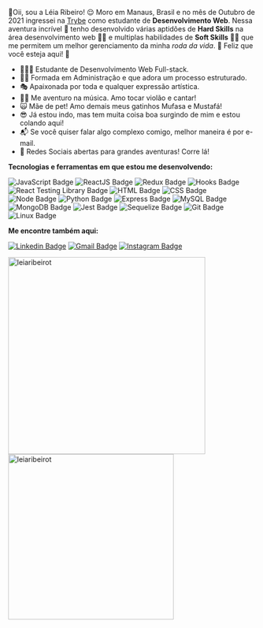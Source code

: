 🙋Oii, sou a Léia Ribeiro! 😌
Moro em Manaus, Brasil e no mês de Outubro de 2021 ingressei na [Trybe](https://www.betrybe.com/) como estudante de **Desenvolvimento Web**. Nessa aventura incrível 🚀 tenho desenvolvido várias aptidões de **Hard Skills** na área desenvolvimento web 👩‍💻 e multiplas habilidades de **Soft Skills** 🧘‍♀️ que me permitem um melhor gerenciamento da minha *roda da vida*. 🎡
Feliz que você esteja aqui! 🤩

- 👩🏽‍💻 Estudante de Desenvolvimento Web Full-stack.
- 🧑‍🎓 Formada em Administração e que adora um processo estruturado. 
- 🎭 Apaixonada por toda e qualquer expressão artística.
- 👩‍🎤 Me aventuro na música. Amo tocar violão e cantar!
- 🙀 Mãe de pet! Amo demais meus gatinhos Mufasa e Mustafá!
- 😎 Já estou indo, mas tem muita coisa boa surgindo de mim e estou colando aqui!
- 📬 Se você quiser falar algo complexo comigo, melhor maneira é por e-mail.
- 💬 Redes Sociais abertas para grandes aventuras! Corre lá! 

**Tecnologias e ferramentas em que estou me desenvolvendo:**

![JavaScript Badge](https://img.shields.io/badge/-JavaScript-yellow?style=flat-square&logo=JavaScript&logoColor=white)
![ReactJS Badge](https://img.shields.io/badge/-React-61DAFB?style=flat-square&logo=React&logoColor=black)
![Redux Badge](https://img.shields.io/badge/-Redux-764ABC?style=flat-square&logo=Redux&logoColor=white)
![Hooks Badge](https://img.shields.io/badge/-Hooks-61DAFB?style=flat-square&logo=React&logoColor=black)
![React Testing Library Badge](https://img.shields.io/badge/-RTL-61DAFB?style=flat-square&logo=react&logoColor=black)
![HTML Badge](https://img.shields.io/badge/-HTML-E34F26?style=flat-square&logo=html5&logoColor=white)
![CSS Badge](https://img.shields.io/badge/-CSS-1572B6?style=flat-square&logo=css3&logoColor=white)
![Node Badge](https://img.shields.io/badge/-Node.js-339933?style=flat-square&logo=node.js&logoColor=white)
![Python Badge](https://img.shields.io/badge/-Python-306998?style=flat-square&logo=python&logoColor=white)
![Express Badge](https://img.shields.io/badge/-Express.js-grey?style=flat-square&logo=expressjs&logoColor=white)
![MySQL Badge](https://img.shields.io/badge/-MySQL-4479A1?style=flat-square&logo=MySQL&logoColor=white)
![MongoDB Badge](https://img.shields.io/badge/-MongoDB-47A248?style=flat-square&logo=mongodb&logoColor=white)
![Jest Badge](https://img.shields.io/badge/-Jest-C21325?style=flat-square&logo=jest&logoColor=white)
![Sequelize Badge](https://img.shields.io/badge/-Sequelize-357bbe?style=flat-square&logo=sequelize&logoColor=white)
![Git Badge](https://img.shields.io/badge/-Git-F05032?style=flat-square&logo=git&logoColor=white)
![Linux Badge](https://img.shields.io/badge/-Linux-FCC624?style=flat-square&logo=Linux&logoColor=black)

**Me encontre também aqui:**

[![Linkedin Badge](https://img.shields.io/badge/-LinkedIn-0077B5?style=flat-square&logo=Linkedin&logoColor=white&link=https://www.linkedin.com/in/l%C3%A9ia-ribeirot/)](https://www.linkedin.com/in/léia-ribeirot/)
[![Gmail Badge](https://img.shields.io/badge/-Gmail-D14836?style=flat-square&logo=Gmail&logoColor=white&link=mailto:leiaribeirot@gmail.com)](mailto:leiaribeirot@gmail.com)
[![Instagram Badge](https://img.shields.io/badge/-Instagram-E4405F?style=flat-asquare&logo=instagram&logoColor=white&link=https://www.instagram.com/leia.ribeirot/)](https://www.instagram.com/leia.ribeirot/)


<a href="https://github.com/leiaribeirot">
  <img align="center" width="400px" src="https://github-readme-stats.vercel.app/api?username=leiaribeirot&show_icons=true&theme=dracula" alt="leiaribeirot" />
</a>
<a href="https://github.com/leiaribeirot">
  <img align="center" width="336px" src="https://github-readme-stats.vercel.app/api/top-langs/?username=leiaribeirot&layout=compact&theme=dracula" alt="leiaribeirot" />
</a>
